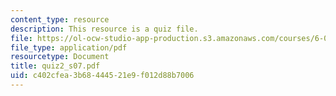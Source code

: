 ```yaml
---
content_type: resource
description: This resource is a quiz file.
file: https://ol-ocw-studio-app-production.s3.amazonaws.com/courses/6-002-circuits-and-electronics-spring-2007/c402cfea3b68444521e9f012d88b7006_quiz2_s07.pdf
file_type: application/pdf
resourcetype: Document
title: quiz2_s07.pdf
uid: c402cfea-3b68-4445-21e9-f012d88b7006
---
```

